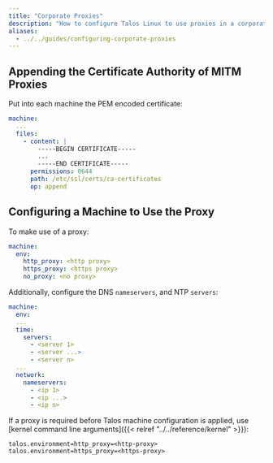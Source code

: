 ```yaml
---
title: "Corporate Proxies"
description: "How to configure Talos Linux to use proxies in a corporate environment"
aliases:
  - ../../guides/configuring-corporate-proxies
---
```


## Appending the Certificate Authority of MITM Proxies

Put into each machine the PEM encoded certificate:

```yaml
machine:
  ...
  files:
    - content: |
        -----BEGIN CERTIFICATE-----
        ...
        -----END CERTIFICATE-----
      permissions: 0644
      path: /etc/ssl/certs/ca-certificates
      op: append
```

## Configuring a Machine to Use the Proxy

To make use of a proxy:

```yaml
machine:
  env:
    http_proxy: <http proxy>
    https_proxy: <https proxy>
    no_proxy: <no proxy>
```

Additionally, configure the DNS `nameservers`, and NTP `servers`:

```yaml
machine:
  env:
  ...
  time:
    servers:
      - <server 1>
      - <server ...>
      - <server n>
  ...
  network:
    nameservers:
      - <ip 1>
      - <ip ...>
      - <ip n>
```

If a proxy is required before Talos machine configuration is applied, use [kernel command line arguments]({{< relref "../../reference/kernel" >}}):

```text
talos.environment=http_proxy=<http-proxy> talos.environment=https_proxy=<https-proxy>
```
